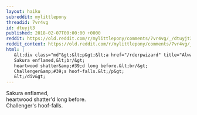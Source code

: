 ```yaml
---
layout: haiku
subreddit: mylittlepony
threadid: 7vr4vg
id: dtuyjt3
published: 2018-02-07T00:00:00 +0000
reddit: https://old.reddit.com/r/mylittlepony/comments/7vr4vg/_/dtuyjt3
reddit_context: https://old.reddit.com/r/mylittlepony/comments/7vr4vg/_/dtuyjt3?context=3
html: |
   &lt;div class="md"&gt;&lt;p&gt;&lt;a href="/rderpwizard" title="Always Relevant / Unconquerable Mercy / Paper Bag Princess"&gt;&lt;/a&gt;
   Sakura enflamed,&lt;br/&gt;
   heartwood shatter&amp;#39;d long before.&lt;br/&gt;
   Challenger&amp;#39;s hoof-falls.&lt;/p&gt;
   &lt;/div&gt;
---
```


[](/rderpwizard "Always Relevant / Unconquerable Mercy / Paper Bag Princess")
Sakura enflamed,  
heartwood shatter'd long before.  
Challenger's hoof-falls.